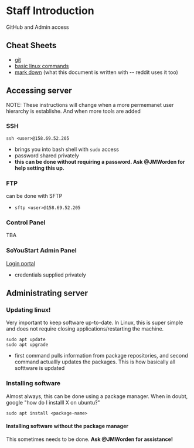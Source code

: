 # Staff Introduction
GitHub and Admin access

## Cheat Sheets
- [git](pdfs/git_cheatsheet.pdf)
- [basic linux commands](pdfs/linux_cheatsheet.pdf)
- [mark down](https://www.markdownguide.org/cheat-sheet/) (what this document is written with -- reddit uses it  too)

## Accessing server
NOTE: These instructions will change when a more permemanet user hierarchy is establishe. And when more tools are added
### SSH
`ssh <user>@158.69.52.205`
- brings you into bash shell with `sudo` access
- password shared privately
- **this can be done without requiring a password. Ask @JMWorden for help setting this up.**
### FTP
can be done with SFTP
- `sftp <user>@158.69.52.205`
### Control Panel
TBA
### SoYouStart Admin Panel
[Login portal](https://ca.api.soyoustart.com/auth/?credentialToken=2CEPJyuFL18SREqZqCOXnJKjKwIopzSz36AHZWCEnvmhGadpU9JAmYbBcxwO3HT6)
- credentials supplied privately

## Administrating server
### Updating linux!
Very important to keep software up-to-date. In Linux, this is super simple and does not require closing applications/restarting the machine.
```
sudo apt update
sudo apt upgrade
``` 
- first command pulls information from package repositories, and second command actuallly  updates the packages. This is how basically all softtware is updated

### Installing software
Almost always, this can be done using a package manager. When in doubt, google "how do I installl X on ubuntu?"
```
sudo apt install <package-name>
```

#### Installing software without the package manager
This sometimes needs to be done. **Ask @JMWorden for assistance!**